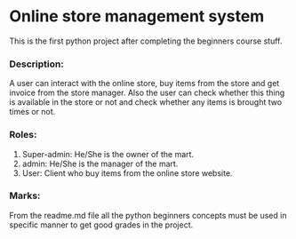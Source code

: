 # Online store management system
This is the first python project after completing the beginners course stuff. 

### Description:
A user can interact with the online store, buy items from the store and get invoice from the store manager. Also the user can check whether this thing is available in the store or not and check whether any items is brought two times or not.

### Roles:
1. Super-admin: He/She is the owner of the mart.
2. admin: He/She is the manager of the mart.
3. User: Client who buy items from the online store website.

### Marks:
From the readme.md file all the python beginners concepts must be used in specific manner to get good grades in the project. 
